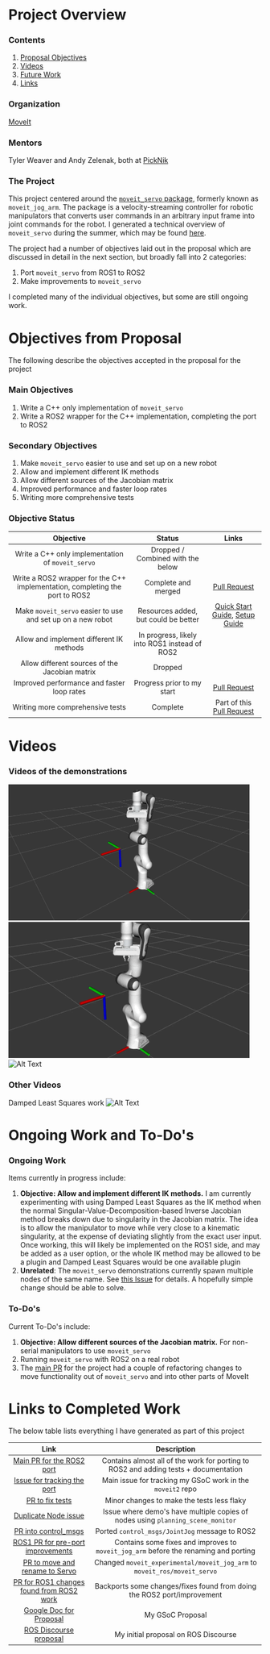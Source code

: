 # Project Overview

### Contents
1. [Proposal Objectives](#Objectives-from-Proposal)
2. [Videos](#Videos)
3. [Future Work](#Ongoing-Work)
4. [Links](#Links-to-Completed-Work)

### Organization
[MoveIt](https://moveit.ros.org)

### Mentors
Tyler Weaver and Andy Zelenak, both at [PickNik](https://picknik.ai)

### The Project
This project centered around the [`moveit_servo` package](https://github.com/ros-planning/moveit2/tree/master/moveit_ros/moveit_servo), formerly known as `moveit_jog_arm`. The package is a velocity-streaming controller for robotic manipulators that converts user commands in an arbitrary input frame into joint commands for the robot. I generated a technical overview of `moveit_servo` during the summer, which may be found [here](https://github.com/AdamPettinger/moveit2/blob/gsoc-final_work/moveit_ros/moveit_servo/doc/servo_tutorial.md).

The project had a number of objectives laid out in the proposal which are discussed in detail in the next section, but broadly fall into 2 categories:

1. Port `moveit_servo` from ROS1 to ROS2
2. Make improvements to `moveit_servo`

I completed many of the individual objectives, but some are still ongoing work.

# Objectives from Proposal
The following describe the objectives accepted in the proposal for the project
### Main Objectives

1. Write a C++ only implementation of `moveit_servo`
2. Write a ROS2 wrapper for the C++ implementation, completing the port to ROS2

### Secondary Objectives

1. Make `moveit_servo` easier to use and set up on a new robot
2. Allow and implement different IK methods
3. Allow different sources of the Jacobian matrix
4. Improved performance and faster loop rates
5. Writing more comprehensive tests

### Objective Status
| Objective        | Status           | Links  |
| :-------------: |:-------------:| :-----:|
| Write a C++ only implementation of `moveit_servo`     | Dropped / Combined with the below |
| Write a ROS2 wrapper for the C++ implementation, completing the port to ROS2      | Complete and merged |   [Pull Request](https://github.com/ros-planning/moveit2/pull/248) |
| Make `moveit_servo` easier to use and set up on a new robot | Resources added, but could be better | [Quick Start Guide](https://github.com/AdamPettinger/moveit2/blob/gsoc-final_work/moveit_ros/moveit_servo/doc/running_the_demos.md), [Setup Guide](https://github.com/AdamPettinger/moveit2/blob/gsoc-final_work/moveit_ros/moveit_servo/doc/servo_tutorial.md) |
| Allow and implement different IK methods | In progress, likely into ROS1 instead of ROS2 |
| Allow different sources of the Jacobian matrix | Dropped |
| Improved performance and faster loop rates | Progress prior to my start | [Pull Request](https://github.com/ros-planning/moveit/pull/2103) |
| Writing more comprehensive tests | Complete | Part of this [Pull Request](https://github.com/ros-planning/moveit2/pull/248)  |

# Videos
### Videos of the demonstrations
![Alt Text](Videos/C%2B%2B_Interface_Demo.gif)
![Alt Text](Videos/Servo_Component_Demo.gif)
![Alt Text](Videos/Servo_Teleop_Demo.gif)

### Other Videos
Damped Least Squares work
![Alt Text](Videos/dls_demo_gif.gif)


# Ongoing Work and To-Do's
### Ongoing Work
Items currently in progress include:

1. **Objective: Allow and implement different IK methods.** I am currently experimenting with using Damped Least Squares as the IK method when the normal Singular-Value-Decomposition-based Inverse Jacobian method breaks down due to singularity in the Jacobian matrix. The idea is to allow the manipulator to move while very close to a kinematic singularity, at the expense of deviating slightly from the exact user input. Once working, this will likely be implemented on the ROS1 side, and may be added as a user option, or the whole IK method may be allowed to be a plugin and Damped Least Squares would be one available plugin
2. **Unrelated**: The `moveit_servo` demonstrations currently spawn multiple nodes of the same name. See [this Issue](https://github.com/ros-planning/moveit2/issues/252) for details. A hopefully simple change should be able to solve.

### To-Do's
Current To-Do's include:

1. **Objective: Allow different sources of the Jacobian matrix.** For non-serial manipulators to use `moveit_servo`
2. Running `moveit_servo` with ROS2 on a real robot
3. The [main PR](https://github.com/ros-planning/moveit2/pull/248) for the project had a couple of refactoring changes to move functionality out of `moveit_servo` and into other parts of MoveIt

# Links to Completed Work
The below table lists everything I have generated as part of this project

| Link | Description |
| :-------------: |:-------------:|
| [Main PR for the ROS2 port](https://github.com/ros-planning/moveit2/pull/248) | Contains almost all of the work for porting to ROS2 and adding tests + documentation |
| [Issue for tracking the port](https://github.com/ros-planning/moveit2/issues/206) | Main issue for tracking my GSoC work in the `moveit2` repo |
| [PR to fix tests](https://github.com/ros-planning/moveit2/pull/258) | Minor changes to make the tests less flaky |
| [Duplicate Node issue](https://github.com/ros-planning/moveit2/issues/252) | Issue where demo's have multiple copies of nodes using `planning_scene_monitor` |
| [PR into control_msgs](https://github.com/ros-controls/control_msgs/pull/47) | Ported `control_msgs/JointJog` message to ROS2 |
| [ROS1 PR for pre-port improvements](https://github.com/ros-planning/moveit/pull/2151) | Contains some fixes and improves to `moveit_jog_arm` before the renaming and porting |
| [PR to move and rename to Servo](https://github.com/ros-planning/moveit/pull/2165) | Changed `moveit_experimental/moveit_jog_arm` to `moveit_ros/moveit_servo` |
| [PR for ROS1 changes found from ROS2 work](https://github.com/ros-planning/moveit/pull/2249) | Backports some changes/fixes found from doing the ROS2 port/improvement |
| [Google Doc for Proposal](https://docs.google.com/document/d/1lFwhO4C6Rdo6YalJqUsw4Lmw-wcUA1jTHbI8vwB1KYE/edit?usp=sharing) | My GSoC Proposal |
| [ROS Discourse proposal](https://discourse.ros.org/t/gsoc-2020-porting-jog-arm-to-ros2-with-improvements/13388) | My initial proposal on ROS Discourse |
